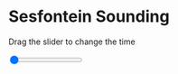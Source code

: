 <h1>Sesfontein Sounding</h1>
<p>Drag the slider to change the time</p>

<div class="slidecontainer">
<input oninput='setImage(this)' class="slider" type="range" min="0" max="1" value="0" step="1" />
<img id='img'/>
</div>

<script>
var img = document.getElementById('img');
var img_array = ['/assets/images/skwt/skd_sesfontein_wrfout_d01_2020-05-02_12:00:00.png',];
function setImage(obj)
{
        var value = obj.value;
        img.src = img_array[value];

}
</script>
